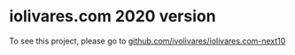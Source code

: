 # iolivares.com 2020 version

To see this project, please go to [github.com/ivolivares/iolivares.com-next10](https://github.com/ivolivares/iolivares.com-next10)